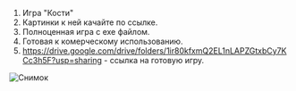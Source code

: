1. Игра "Кости"
2. Картинки к ней качайте по ссылке.
3. Полноценная игра с exe файлом.
4. Готовая к комерческому использованию.
5. https://drive.google.com/drive/folders/1ir80kfxmQ2EL1nLAPZGtxbCy7KCc3h5F?usp=sharing     -   ссылка на готовую игру.



![Снимок](https://user-images.githubusercontent.com/101042799/170982191-34f87346-8b2e-42a1-9b6a-59e6a359c343.PNG)
